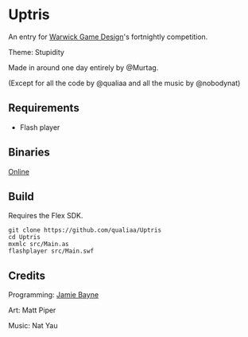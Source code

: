 Uptris
======

An entry for [Warwick Game Design](http://uwgd.co.uk/)'s fortnightly competition.

Theme: Stupidity

Made in around one day entirely by @Murtag.

(Except for all the code by @qualiaa and all the music by @nobodynat)

Requirements
------------

* Flash player

Binaries
--------

[Online](https://jamiebayne.co.uk/games/uptris/)

Build
-----

Requires the Flex SDK.

    git clone https://github.com/qualiaa/Uptris
    cd Uptris
    mxmlc src/Main.as
    flashplayer src/Main.swf

Credits
-------

Programming: [Jamie Bayne](https://jamiebayne.co.uk)

Art: Matt Piper

Music: Nat Yau
